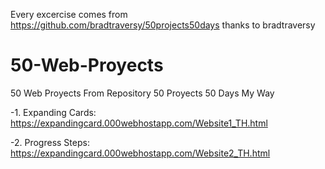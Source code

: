 Every excercise comes from https://github.com/bradtraversy/50projects50days thanks to bradtraversy

# 50-Web-Proyects
50 Web Proyects From Repository 50 Proyects 50 Days My Way

-1. Expanding Cards: https://expandingcard.000webhostapp.com/Website1_TH.html

-2. Progress Steps:  https://expandingcard.000webhostapp.com/Website2_TH.html
